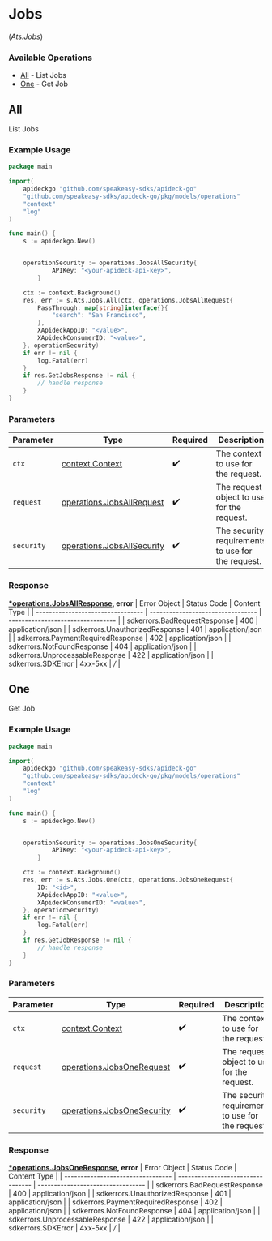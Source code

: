 # Jobs
(*Ats.Jobs*)

### Available Operations

* [All](#all) - List Jobs
* [One](#one) - Get Job

## All

List Jobs

### Example Usage

```go
package main

import(
	apideckgo "github.com/speakeasy-sdks/apideck-go"
	"github.com/speakeasy-sdks/apideck-go/pkg/models/operations"
	"context"
	"log"
)

func main() {
    s := apideckgo.New()


    operationSecurity := operations.JobsAllSecurity{
            APIKey: "<your-apideck-api-key>",
        }

    ctx := context.Background()
    res, err := s.Ats.Jobs.All(ctx, operations.JobsAllRequest{
        PassThrough: map[string]interface{}{
            "search": "San Francisco",
        },
        XApideckAppID: "<value>",
        XApideckConsumerID: "<value>",
    }, operationSecurity)
    if err != nil {
        log.Fatal(err)
    }
    if res.GetJobsResponse != nil {
        // handle response
    }
}
```

### Parameters

| Parameter                                                                    | Type                                                                         | Required                                                                     | Description                                                                  |
| ---------------------------------------------------------------------------- | ---------------------------------------------------------------------------- | ---------------------------------------------------------------------------- | ---------------------------------------------------------------------------- |
| `ctx`                                                                        | [context.Context](https://pkg.go.dev/context#Context)                        | :heavy_check_mark:                                                           | The context to use for the request.                                          |
| `request`                                                                    | [operations.JobsAllRequest](../../pkg/models/operations/jobsallrequest.md)   | :heavy_check_mark:                                                           | The request object to use for the request.                                   |
| `security`                                                                   | [operations.JobsAllSecurity](../../pkg/models/operations/jobsallsecurity.md) | :heavy_check_mark:                                                           | The security requirements to use for the request.                            |


### Response

**[*operations.JobsAllResponse](../../pkg/models/operations/jobsallresponse.md), error**
| Error Object                      | Status Code                       | Content Type                      |
| --------------------------------- | --------------------------------- | --------------------------------- |
| sdkerrors.BadRequestResponse      | 400                               | application/json                  |
| sdkerrors.UnauthorizedResponse    | 401                               | application/json                  |
| sdkerrors.PaymentRequiredResponse | 402                               | application/json                  |
| sdkerrors.NotFoundResponse        | 404                               | application/json                  |
| sdkerrors.UnprocessableResponse   | 422                               | application/json                  |
| sdkerrors.SDKError                | 4xx-5xx                           | */*                               |

## One

Get Job

### Example Usage

```go
package main

import(
	apideckgo "github.com/speakeasy-sdks/apideck-go"
	"github.com/speakeasy-sdks/apideck-go/pkg/models/operations"
	"context"
	"log"
)

func main() {
    s := apideckgo.New()


    operationSecurity := operations.JobsOneSecurity{
            APIKey: "<your-apideck-api-key>",
        }

    ctx := context.Background()
    res, err := s.Ats.Jobs.One(ctx, operations.JobsOneRequest{
        ID: "<id>",
        XApideckAppID: "<value>",
        XApideckConsumerID: "<value>",
    }, operationSecurity)
    if err != nil {
        log.Fatal(err)
    }
    if res.GetJobResponse != nil {
        // handle response
    }
}
```

### Parameters

| Parameter                                                                    | Type                                                                         | Required                                                                     | Description                                                                  |
| ---------------------------------------------------------------------------- | ---------------------------------------------------------------------------- | ---------------------------------------------------------------------------- | ---------------------------------------------------------------------------- |
| `ctx`                                                                        | [context.Context](https://pkg.go.dev/context#Context)                        | :heavy_check_mark:                                                           | The context to use for the request.                                          |
| `request`                                                                    | [operations.JobsOneRequest](../../pkg/models/operations/jobsonerequest.md)   | :heavy_check_mark:                                                           | The request object to use for the request.                                   |
| `security`                                                                   | [operations.JobsOneSecurity](../../pkg/models/operations/jobsonesecurity.md) | :heavy_check_mark:                                                           | The security requirements to use for the request.                            |


### Response

**[*operations.JobsOneResponse](../../pkg/models/operations/jobsoneresponse.md), error**
| Error Object                      | Status Code                       | Content Type                      |
| --------------------------------- | --------------------------------- | --------------------------------- |
| sdkerrors.BadRequestResponse      | 400                               | application/json                  |
| sdkerrors.UnauthorizedResponse    | 401                               | application/json                  |
| sdkerrors.PaymentRequiredResponse | 402                               | application/json                  |
| sdkerrors.NotFoundResponse        | 404                               | application/json                  |
| sdkerrors.UnprocessableResponse   | 422                               | application/json                  |
| sdkerrors.SDKError                | 4xx-5xx                           | */*                               |
